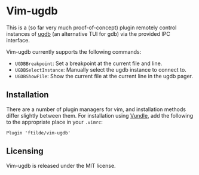# Vim-ugdb

This is a (so far very much proof-of-concept) plugin remotely control instances of [ugdb](https://github.com/ftilde/ugdb) (an alternative TUI for gdb) via the provided IPC interface.

Vim-ugdb currently supports the following commands:

- `UGDBBreakpoint`: Set a breakpoint at the current file and line.
- `UGDBSelectInstance`: Manually select the ugdb instance to connect to.
- `UGDBShowFile`: Show the current file at the current line in the ugdb pager.

## Installation

There are a number of plugin managers for vim, and installation methods differ slightly between them.
For installation using [Vundle](https://github.com/VundleVim/Vundle.vim), add the following to the appropriate place in your `.vimrc`:

```
Plugin 'ftilde/vim-ugdb'
```

## Licensing

Vim-ugdb is released under the MIT license.
